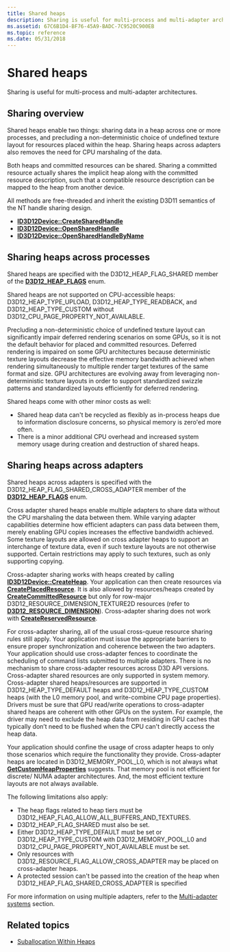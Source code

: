 ```yaml
---
title: Shared heaps
description: Sharing is useful for multi-process and multi-adapter architectures.
ms.assetid: 67C6B1D4-BF76-45A9-BADC-7C9520C900EB
ms.topic: reference
ms.date: 05/31/2018
---
```


# Shared heaps

Sharing is useful for multi-process and multi-adapter architectures.

## Sharing overview

Shared heaps enable two things: sharing data in a heap across one or more processes, and precluding a non-deterministic choice of undefined texture layout for resources placed within the heap. Sharing heaps across adapters also removes the need for CPU marshaling of the data.

Both heaps and committed resources can be shared. Sharing a committed resource actually shares the implicit heap along with the committed resource description, such that a compatible resource description can be mapped to the heap from another device.

All methods are free-threaded and inherit the existing D3D11 semantics of the NT handle sharing design.

-   [**ID3D12Device::CreateSharedHandle**](/windows/win32/api/d3d12/nf-d3d12-id3d12device-createsharedhandle)
-   [**ID3D12Device::OpenSharedHandle**](/windows/win32/api/d3d12/nf-d3d12-id3d12device-opensharedhandle)
-   [**ID3D12Device::OpenSharedHandleByName**](/windows/win32/api/d3d12/nf-d3d12-id3d12device-opensharedhandlebyname)

## Sharing heaps across processes

Shared heaps are specified with the D3D12\_HEAP\_FLAG\_SHARED member of the [**D3D12\_HEAP\_FLAGS**](/windows/win32/api/d3d12/ne-d3d12-d3d12_heap_flags) enum.

Shared heaps are not supported on CPU-accessible heaps: D3D12\_HEAP\_TYPE\_UPLOAD, D3D12\_HEAP\_TYPE\_READBACK, and D3D12\_HEAP\_TYPE\_CUSTOM without D3D12\_CPU\_PAGE\_PROPERTY\_NOT\_AVAILABLE.

Precluding a non-deterministic choice of undefined texture layout can significantly impair deferred rendering scenarios on some GPUs, so it is not the default behavior for placed and committed resources. Deferred rendering is impaired on some GPU architectures because deterministic texture layouts decrease the effective memory bandwidth achieved when rendering simultaneously to multiple render target textures of the same format and size. GPU architectures are evolving away from leveraging non-deterministic texture layouts in order to support standardized swizzle patterns and standardized layouts efficiently for deferred rendering.

Shared heaps come with other minor costs as well:

-   Shared heap data can't be recycled as flexibly as in-process heaps due to information disclosure concerns, so physical memory is zero'ed more often.
-   There is a minor additional CPU overhead and increased system memory usage during creation and destruction of shared heaps.

## Sharing heaps across adapters

Shared heaps across adapters is specified with the D3D12\_HEAP\_FLAG\_SHARED\_CROSS\_ADAPTER member of the [**D3D12\_HEAP\_FLAGS**](/windows/win32/api/d3d12/ne-d3d12-d3d12_heap_flags) enum.

Cross adapter shared heaps enable multiple adapters to share data without the CPU marshaling the data between them. While varying adapter capabilities determine how efficient adapters can pass data between them, merely enabling GPU copies increases the effective bandwidth achieved. Some texture layouts are allowed on cross adapter heaps to support an interchange of texture data, even if such texture layouts are not otherwise supported. Certain restrictions may apply to such textures, such as only supporting copying.

Cross-adapter sharing works with heaps created by calling [**ID3D12Device::CreateHeap**](/windows/win32/api/d3d12/nf-d3d12-id3d12device-createheap). Your application can then create resources via [**CreatePlacedResource**](/windows/win32/api/d3d12/nf-d3d12-id3d12device-createplacedresource). It is also allowed by resources/heaps created by [**CreateCommittedResource**](/windows/win32/api/d3d12/nf-d3d12-id3d12device-createcommittedresource) but only for row-major D3D12\_RESOURCE\_DIMENSION\_TEXTURE2D resources (refer to [**D3D12\_RESOURCE\_DIMENSION**](/windows/win32/api/d3d12/ne-d3d12-d3d12_resource_dimension)). Cross-adapter sharing does not work with [**CreateReservedResource**](/windows/win32/api/d3d12/nf-d3d12-id3d12device-createreservedresource).

For cross-adapter sharing, all of the usual cross-queue resource sharing rules still apply. Your application must issue the appropriate barriers to ensure proper synchronization and coherence between the two adapters. Your application should use cross-adapter fences to coordinate the scheduling of command lists submitted to multiple adapters. There is no mechanism to share cross-adapter resources across D3D API versions. Cross-adapter shared resources are only supported in system memory. Cross-adapter shared heaps/resources are supported in D3D12\_HEAP\_TYPE\_DEFAULT heaps and D3D12\_HEAP\_TYPE\_CUSTOM heaps (with the L0 memory pool, and write-combine CPU page properties). Drivers must be sure that GPU read/write operations to cross-adapter shared heaps are coherent with other GPUs on the system. For example, the driver may need to exclude the heap data from residing in GPU caches that typically don’t need to be flushed when the CPU can't directly access the heap data.

Your application should confine the usage of cross adapter heaps to only those scenarios which require the functionality they provide. Cross-adapter heaps are located in D3D12\_MEMORY\_POOL\_L0, which is not always what [**GetCustomHeapProperties**](/windows/win32/api/d3d12/nf-d3d12-id3d12device-getcustomheapproperties(uint_d3d12_heap_type)) suggests. That memory pool is not efficient for discrete/ NUMA adapter architectures. And, the most efficient texture layouts are not always available.

The following limitations also apply:

-   The heap flags related to heap tiers must be D3D12\_HEAP\_FLAG\_ALLOW\_ALL\_BUFFERS\_AND\_TEXTURES.
-   D3D12\_HEAP\_FLAG\_SHARED must also be set.
-   Either D3D12\_HEAP\_TYPE\_DEFAULT must be set or D3D12\_HEAP\_TYPE\_CUSTOM with D3D12\_MEMORY\_POOL\_L0 and D3D12\_CPU\_PAGE\_PROPERTY\_NOT\_AVAILABLE must be set.
-   Only resources with D3D12\_RESOURCE\_FLAG\_ALLOW\_CROSS\_ADAPTER may be placed on cross-adapter heaps.
-   A protected session can't be passed into the creation of the heap when D3D12\_HEAP\_FLAG\_SHARED\_CROSS\_ADAPTER is specified

For more information on using multiple adapters, refer to the [Multi-adapter systems](multi-engine.md) section.

## Related topics

* [Suballocation Within Heaps](suballocation-within-heaps.md)
